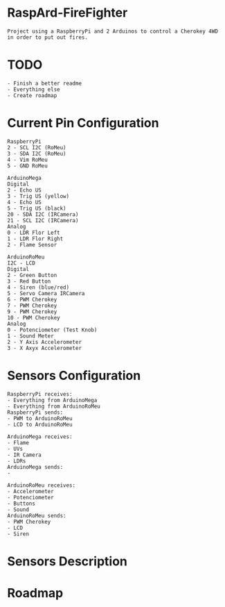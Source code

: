 # RaspArd-FireFighter

    Project using a RaspberryPi and 2 Arduinos to control a Cherokey 4WD in order to put out fires.

# TODO

    - Finish a better readme
    - Everything else
    - Create roadmap

# Current Pin Configuration
    
    RaspberryPi
    2 - SCL I2C (RoMeu)
    3 - SDA I2C (RoMeu)
    4 - Vim RoMeu
    5 - GND RoMeu

    ArduinoMega
    Digital
    2 - Echo US
    3 - Trig US (yellow)
    4 - Echo US
    5 - Trig US (black)
    20 - SDA I2C (IRCamera)
    21 - SCL I2C (IRCamera)
    Analog
    0 - LDR Flor Left
    1 - LDR Flor Right
    2 - Flame Sensor

    ArduinoRoMeu
    I2C - LCD
    Digital
    2 - Green Button
    3 - Red Button
    4 - Siren (blue/red)
    5 - Servo Camera IRCamera
    6 - PWM Cherokey
    7 - PWM Cherokey
    9 - PWM Cherokey
    10 - PWM Cherokey
    Analog
    0 - Potenciometer (Test Knob)
    1 - Sound Meter
    2 - Y Axis Accelerometer
    3 - X Axyx Accelerometer

# Sensors Configuration

    RaspberryPi receives:
    - Everything from ArduinoMega
    - Everything from ArduinoRoMeu
    RaspberryPi sends:
    - PWM to ArduinoRoMeu
    - LCD to ArduinoRoMeu

    ArduinoMega receives:
    - Flame
    - UVs
    - IR Camera
    - LDRs
    ArduinoMega sends:
    - 

    ArduinoRoMeu receives:
    - Accelerometer
    - Potenciometer
    - Buttons
    - Sound
    ArduinoRoMeu sends:
    - PWM Cherokey
    - LCD
    - Siren

# Sensors Description

# Roadmap

